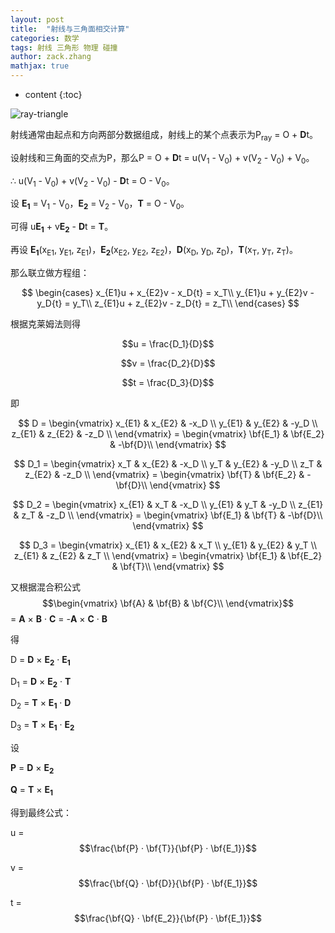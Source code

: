 ```yaml
---
layout: post
title:  "射线与三角面相交计算"
categories: 数学
tags: 射线 三角形 物理 碰撞
author: zack.zhang
mathjax: true
---
```


* content
{:toc}

<!-- more -->

![ray-triangle](https://zd304.github.io/assets/img/ray-triangle.png)<br/>

射线通常由起点和方向两部分数据组成，射线上的某个点表示为P<sub>ray</sub> = O + **D**t。

设射线和三角面的交点为P，那么P = O + **D**t = u(V<sub>1</sub> - V<sub>0</sub>) + v(V<sub>2</sub> - V<sub>0</sub>) + V<sub>0</sub>。

∴ u(V<sub>1</sub> - V<sub>0</sub>) + v(V<sub>2</sub> - V<sub>0</sub>) - **D**t = O - V<sub>0</sub>。

设 **E<sub>1</sub>** = V<sub>1</sub> - V<sub>0</sub>，**E<sub>2</sub>** = V<sub>2</sub> - V<sub>0</sub>，**T** = O - V<sub>0</sub>。

可得 u**E<sub>1</sub>** + v**E<sub>2</sub>** - **D**t = **T**。

再设 **E<sub>1</sub>**(x<sub>E1</sub>, y<sub>E1</sub>, z<sub>E1</sub>)，**E<sub>2</sub>**(x<sub>E2</sub>, y<sub>E2</sub>, z<sub>E2</sub>)，**D**(x<sub>D</sub>, y<sub>D</sub>, z<sub>D</sub>)，**T**(x<sub>T</sub>, y<sub>T</sub>, z<sub>T</sub>)。

那么联立做方程组：

$$
\begin{cases}
x_{E1}u + x_{E2}v - x_D{t} = x_T\\
y_{E1}u + y_{E2}v - y_D{t} = y_T\\
z_{E1}u + z_{E2}v - z_D{t} = z_T\\
 \end{cases}
$$

根据克莱姆法则得

$$u = \frac{D_1}{D}$$

$$v = \frac{D_2}{D}$$

$$t = \frac{D_3}{D}$$

即

$$
D = \begin{vmatrix}
x_{E1} & x_{E2} & -x_D \\
y_{E1} & y_{E2} & -y_D \\
z_{E1} & z_{E2} & -z_D \\
\end{vmatrix} = \begin{vmatrix} \bf{E_1} & \bf{E_2} & -\bf{D}\\ \end{vmatrix}
$$

$$
D_1 = \begin{vmatrix}
x_T & x_{E2} & -x_D \\
y_T & y_{E2} & -y_D \\
z_T & z_{E2} & -z_D \\
\end{vmatrix} = \begin{vmatrix} \bf{T} & \bf{E_2} & -\bf{D}\\ \end{vmatrix}
$$

$$
D_2 = \begin{vmatrix}
x_{E1} & x_T & -x_D \\
y_{E1} & y_T & -y_D \\
z_{E1} & z_T & -z_D \\
\end{vmatrix} = \begin{vmatrix} \bf{E_1} & \bf{T} & -\bf{D}\\ \end{vmatrix}
$$

$$
D_3 = \begin{vmatrix}
x_{E1} & x_{E2} & x_T \\
y_{E1} & y_{E2} & y_T \\
z_{E1} & z_{E2} & z_T \\
\end{vmatrix} = \begin{vmatrix} \bf{E_1} & \bf{E_2} & \bf{T}\\ \end{vmatrix}
$$

又根据混合积公式$$\begin{vmatrix} \bf{A} & \bf{B} & \bf{C}\\ \end{vmatrix}$$ = **A** × **B** · **C** = -**A** × **C** · **B**

得

D = **D** × **E<sub>2</sub>** · **E<sub>1</sub>**

D<sub>1</sub> = **D** × **E<sub>2</sub>** · **T**

D<sub>2</sub> = **T** × **E<sub>1</sub>** · **D**

D<sub>3</sub> = **T** × **E<sub>1</sub>** · **E<sub>2</sub>**

设

**P** = **D** × **E<sub>2</sub>**

**Q** = **T** × **E<sub>1</sub>**

得到最终公式：

u = $$\frac{\bf{P} · \bf{T}}{\bf{P} · \bf{E_1}}$$

v = $$\frac{\bf{Q} · \bf{D}}{\bf{P} · \bf{E_1}}$$

t = $$\frac{\bf{Q} · \bf{E_2}}{\bf{P} · \bf{E_1}}$$
